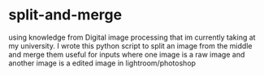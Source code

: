 # split-and-merge
using knowledge from Digital image processing that im currently taking at my university. I wrote this python script to split an image from the middle and merge them useful for inputs where one image is a raw image and another image is a edited image in lightroom/photoshop
